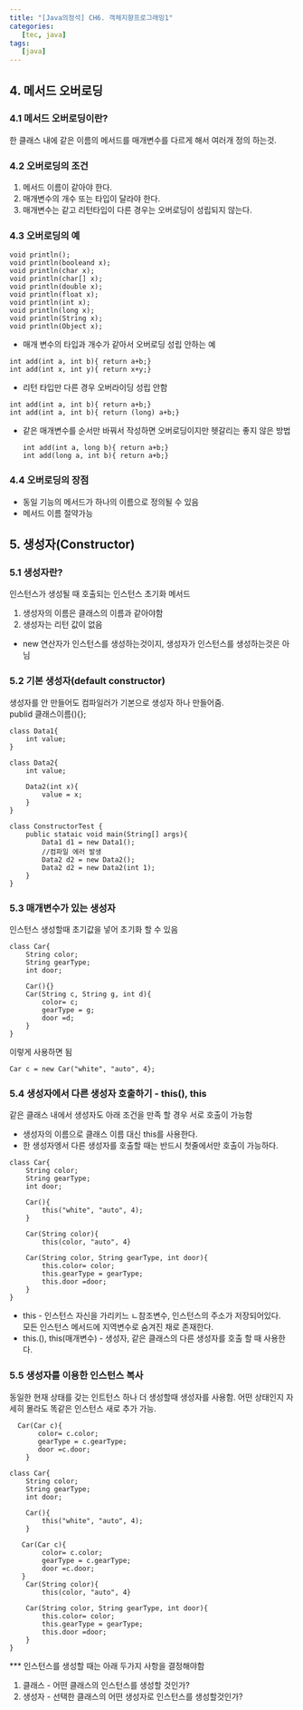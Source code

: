 ```yaml
---
title: "[Java의정석] CH6. 객체지향프로그래밍1"
categories:
   [tec, java]
tags:
   [java]
---
```


## 4. 메서드 오버로딩
### 4.1 메서드 오버로딩이란?
한 클래스 내에 같은 이름의 메서드를 매개변수를 다르게 해서 여러개 정의 하는것.

### 4.2 오버로딩의 조건
1. 메서드 이름이 같아야 한다.
2. 매개변수의 개수 또는 타입이 달라야 한다.
3. 매개변수는 같고 리턴타입이 다른 경우는 오버로딩이 성립되지 않는다.

### 4.3 오버로딩의 예
  ``` 
  void println();
  void println(booleand x);
  void println(char x);
  void println(char[] x);
  void println(double x);
  void println(float x);
  void println(int x);
  void println(long x);
  void println(String x);
  void println(Object x); 
  ```
  - 매개 변수의 타입과 개수가 같아서 오버로딩 성립 안하는 예
   ``` 
   int add(int a, int b){ return a+b;}
   int add(int x, int y){ return x+y;}
  ```
  -  리턴 타입만 다른 경우 오버라이딩 성립 안함
   ``` 
   int add(int a, int b){ return a+b;}
   int add(int a, int b){ return (long) a+b;}
   ```
   - 같은 매개변수를 순서만 바꿔서 작성하면 오버로딩이지만 헷갈리는 좋지 않은 방법
      ``` 
      int add(int a, long b){ return a+b;}
      int add(long a, int b){ return a+b;}
      ```
   
### 4.4 오버로딩의 장점
- 동일 기능의 메서드가 하나의 이름으로 정의될 수 있음
- 메서드 이름 절약가능

## 5. 생성자(Constructor)
### 5.1 생성자란?
인스턴스가 생성될 때 호출되는 인스턴스 초기화 메서드
1. 생성자의 이름은 클래스의 이름과 같아야함
2. 생성자는 리턴 값이 없음
* new 연산자가 인스턴스를 생성하는것이지, 생성자가 인스턴스를 생성하는것은 아님

### 5.2 기본 생성자(default constructor)
생성자를 안 만들어도 컴파일러가 기본으로 생성자 하나 만들어줌.  
publid 클래스이름(){};

```
class Data1{
    int value;
}

class Data2{
    int value;
    
    Data2(int x){
        value = x;
    }
}

class ConstructorTest {
    public stataic void main(String[] args){
        Data1 d1 = new Data1();
        //컴파일 에러 발생
        Data2 d2 = new Data2();
        Data2 d2 = new Data2(int 1);
    }
}  
```

### 5.3 매개변수가 있는 생성자
인스턴스 생성할때 초기값을 넣어 초기화 할 수 있음
``` 
class Car{
    String color;
    String gearType;
    int door;
    
    Car(){}
    Car(String c, String g, int d){
        color= c;
        gearType = g;
        door =d;
    }
}
```
이렇게 사용하면 됨
``` 
Car c = new Car("white", "auto", 4};
```
### 5.4 생성자에서 다른 생성자 호출하기 - this(), this
같은 클래스 내에서 생성자도 아래 조건을 만족 할 경우 서로 호출이 가능함
- 생성자의 이름으로 클래스 이름 대신 this를 사용한다.
- 한 생성자엥서 다른 생성자를 호출할 때는 반드시 첫줄에서만 호출이 가능하다.
``` 
class Car{
    String color;
    String gearType;
    int door;
    
    Car(){
        this("white", "auto", 4);
    }
    
    Car(String color){
        this(color, "auto", 4}
        
    Car(String color, String gearType, int door){
        this.color= color;
        this.gearType = gearType;
        this.door =door;
    }
}
```
- this - 인스턴스 자신을 가리키느 ㄴ참조변수, 인스턴스의 주소가 저장되어있다.  
 모든 인스턴스 메서드에 지역변수로 숨겨진 채로 존재한다.  
 - this.(), this(매개변수) -  생성자, 같은 클래스의 다른 생성자를 호출 할 때 사용한다.
 
 ### 5.5 생성자를 이용한 인스턴스 복사
 동일한 현재 상태를 갖는 인트턴스 하나 더 생성할때 생성자를 사용함.
 어떤 상태인지 자세히 몰라도 똑같은 인스턴스 새로 추가 가능.
 ```
   Car(Car c){
        color= c.color;
        gearType = c.gearType;
        door =c.door;
     }
```

``` 
class Car{
    String color;
    String gearType;
    int door;
    
    Car(){
        this("white", "auto", 4);
    }
    
   Car(Car c){
        color= c.color;
        gearType = c.gearType;
        door =c.door;
   }
    Car(String color){
        this(color, "auto", 4}
        
    Car(String color, String gearType, int door){
        this.color= color;
        this.gearType = gearType;
        this.door =door;
    }
}
```
*** 인스턴스를 생성할 때는 아래 두가지 사항을 결정해야함
1. 클래스 - 어떤 클래스의 인스턴스를 생성할 것인가?
2. 생성자 - 선택한 클래스의 어떤 생성자로 인스턴스를 생성할것인가?
